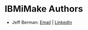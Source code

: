 # IBMiMake Authors

* Jeff Berman:
  [Email](mailto:jberman@s4isystems.com)  |
  [LinkedIn](https://www.linkedin.com/in/jberman0)
